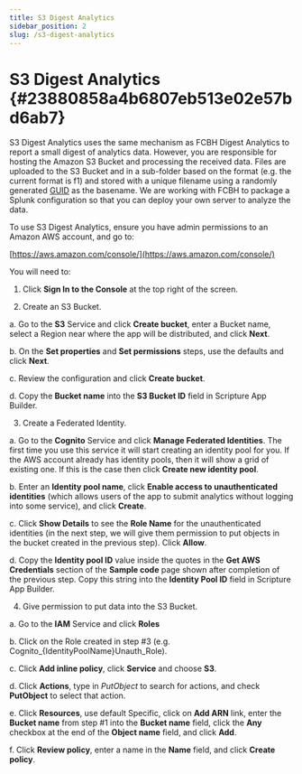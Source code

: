 ```yaml
---
title: S3 Digest Analytics
sidebar_position: 2
slug: /s3-digest-analytics
---
```


# S3 Digest Analytics {#23880858a4b6807eb513e02e57bd6ab7}

S3 Digest Analytics uses the same mechanism as FCBH Digest Analytics to report a small digest of analytics data. However, you are responsible for hosting the Amazon S3 Bucket and processing the received data. Files are uploaded to the S3 Bucket and in a sub-folder based on the format (e.g. the current format is f1) and stored with a unique filename using a randomly generated [GUID](https://en.wikipedia.org/wiki/Universally_unique_identifier) as the basename. We are working with FCBH to package a Splunk configuration so that you can deploy your own server to analyze the data.

To use S3 Digest Analytics, ensure you have admin permissions to an Amazon AWS account, and go to:

[https://aws.amazon.com/console/](https://aws.amazon.com/console/)

You will need to:

1. Click **Sign In to the Console** at the top right of the screen.

2. Create an S3 Bucket.

a. Go to the **S3** Service and click **Create bucket**, enter a Bucket name, select a Region near where the app will be distributed, and click **Next**.

b. On the **Set properties** and **Set permissions** steps, use the defaults and click **Next**.

c. Review the configuration and click **Create bucket**.

d. Copy the **Bucket name** into the **S3 Bucket ID** field in Scripture App Builder.

3. Create a Federated Identity.

a. Go to the **Cognito** Service and click **Manage Federated Identities**. The first time you use this service it will start creating an identity pool for you. If the AWS account already has identity pools, then it will show a grid of existing one. If this is the case then click **Create new identity pool**.

b. Enter an **Identity pool name**, click **Enable access to unauthenticated identities** (which allows users of the app to submit analytics without logging into some service), and click **Create**.

c. Click **Show Details** to see the **Role Name** for the unauthenticated identities (in the next step, we will give them permission to put objects in the bucket created in the previous step). Click **Allow**.

d. Copy the **Identity pool ID** value inside the quotes in the **Get AWS Credentials** section of the **Sample code** page shown after completion of the previous step. Copy this string into the **Identity Pool ID** field in Scripture App Builder.

4. Give permission to put data into the S3 Bucket.

a. Go to the **IAM** Service and click **Roles**

b. Click on the Role created in step #3 (e.g. Cognito_{IdentityPoolName}Unauth_Role).

c. Click **Add inline policy**, click **Service** and choose **S3**.

d. Click **Actions**, type in _PutObject_ to search for actions, and check **PutObject** to select that action.

e. Click **Resources**, use default Specific, click on **Add ARN** link, enter the **Bucket name** from step #1 into the **Bucket name** field, click the **Any** checkbox at the end of the **Object name** field, and click **Add**.

f. Click **Review policy**, enter a name in the **Name** field, and click **Create policy**.


